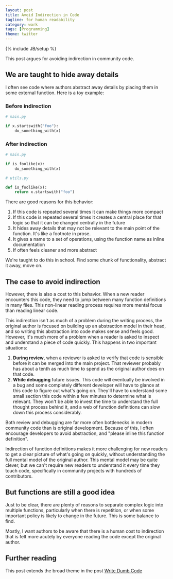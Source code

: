 ```yaml
---
layout: post
title: Avoid Indirection in Code
tagline: for human readability
category: work
tags: [Programming]
theme: twitter
---
```

{% include JB/setup %}


This post argues for avoiding indirection in community code.

We are taught to hide away details
----------------------------------

I often see code where authors abstract away details by placing them in some
external function.  Here is a toy example:

### Before indirection

```python
# main.py

if x.startswith("foo"):
    do_something_with(x)
```

### After indirection

```python
# main.py

if is_foolike(x):
    do_something_with(x)
```

```python
# utils.py

def is_foolike(x):
    return x.startswith("foo")
```

There are good reasons for this behavior:

1.  If this code is repeated several times
    it can make things more compact
2.  If this code is repeated several times
    it creates a central place for that logic
    so that it can be changed centrally in the future
3.  It hides away details that may not be relevant to the main point of the function.
    It's like a footnote in prose.
4.  It gives a name to a set of operations,
    using the function name as inline documentation
4.  If often feels cleaner and more abstract

We're taught to do this in school.
Find some chunk of functionality,
abstract it away,
move on.


The case to avoid indirection
-----------------------------

However, there is also a cost to this behavior.
When a new reader encounters this code,
they need to jump between many function definitions in many files.
This non-linear reading process requires more mental focus
than reading linear code.

This indirection isn't as much of a problem during the writing process,
the original author is focused on building up an abstraction model in their head,
and so writing this abstraction into code makes sense and feels good.
However, it's much more of a problem when a reader is asked
to inspect and understand a piece of code quickly.
This happens in two important situations:

1.  **During review**, when a reviewer is asked to verify that code is
    sensible before it can be merged into the main project.
    That reviewer probably has about a tenth as much time to spend
    as the original author does on that code.
2.  **While debugging** future issues.
    This code will eventually be involved in a bug and some completely
    different developer will have to glance at this code to figure out what's going on.
    They'll have to understand some small section this code within a few minutes
    to determine what is relevant.
    They won't be able to invest the time to understand the full thought process behind it,
    and a web of function definitions can slow down this process considerably.

Both review and debugging are far more often bottlenecks in modern community
code than is original development.  Because of this, I often encourage
developers to avoid abstraction, and "please inline this function definition".

Indirection of function definitions makes it more challenging for new readers
to get a clear picture of what's going on quickly, without understanding the
full mental model of the original author.
This mental model may be quite clever, but we can't require
new readers to understand it every time they touch code,
specifically in community projects with hundreds of contributors.

But functions are still a good idea
-----------------------------------

Just to be clear,
there are plenty of reasons to separate complex logic into multiple functions,
particularly when there is repetition,
or when some important policy is likely to change in the future.
This is some balance to find.

Mostly, I want authors to be aware that there is a human cost to indirection
that is felt more acutely by everyone reading the code except the original author.

Further reading
---------------

This post extends the broad theme in the post [Write Dumb Code](https://matthewrocklin.com/blog/work/2018/01/27/write-dumb-code)

